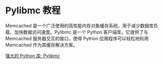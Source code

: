 # Pylibmc 教程

<show-structure depth="3"/>

Memcached 是一个广泛使用的高性能内存对象缓存系统，用于减少数据库负载、加快数据访问速度。Pylibmc 是一个 Python 客户端库，它提供了与 Memcached 服务器交互的接口，使得 Python 应用程序可以轻松地利用 Memcached 作为其缓存解决方案。

<seealso>
<category ref="ref_docs">
    <a href="https://mp.weixin.qq.com/s/kFTbEdqsfWcyiAR_CyUaBw">强大的 Python 库: Pylibmc</a>
</category>
<category ref="ref_github">
</category>
<category ref="ref_issues">
</category>
<category ref="ref_hf">
</category>
<category ref="ref_ms">
</category>
</seealso>
